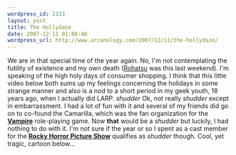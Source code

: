 ```yaml
--- 
wordpress_id: 2133
layout: post
title: The Hollydaze
date: 2007-12-11 01:08:48
wordpress_url: http://www.arcanology.com/2007/12/11/the-hollydaze/
---
```

We are in that special time of the year again. No, I'm not contemplating the futility of existence and my own death (<a href="http://en.wikipedia.org/wiki/Rohatsu">Rohatsu</a> was this last weekend). I'm speaking of the high holy days of consumer shopping. I think that this little video below both sums up my feelings concerning the holidays in some strange manner and also is a nod to a short period in my geek youth, 18 years ago, when I actually did LARP. *shudder* Ok, not really *shudder* except in embarrassment. I had a lot of fun with it and several of my friends did go on to co-found the Camarilla, which was the fan organization for the <strong><a href="http://en.wikipedia.org/wiki/Vampire:_The_Masquerade">Vampire</a></strong> role-playing game. Now <strong>that</strong> would be a *shudder* but luckily, I had nothing to do with it. I'm not sure if the year or so I spent as a cast member for the <strong><a href="http://en.wikipedia.org/wiki/The_Rocky_Horror_Picture_Show">Rocky Horror Picture Show</a></strong> qualifies as *shudder* though. Cool, yet tragic, cartoon below... <lj-embed></lj-embed>